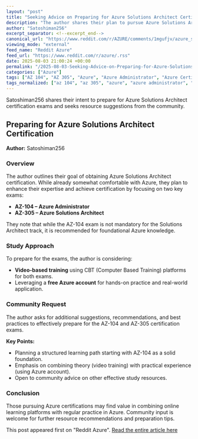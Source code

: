 ```yaml
---
layout: "post"
title: "Seeking Advice on Preparing for Azure Solutions Architect Certification Exams"
description: "The author shares their plan to pursue Azure Solutions Architect certification, starting with the AZ-104 and AZ-305 exams. They discuss potential preparation resources, such as CBT video training and hands-on practice with a free Azure account, and request further recommendations from the community."
author: "Satoshiman256"
excerpt_separator: <!--excerpt_end-->
canonical_url: "https://www.reddit.com/r/AZURE/comments/1mgufjv/azure_solutions_architect/"
viewing_mode: "external"
feed_name: "Reddit Azure"
feed_url: "https://www.reddit.com/r/azure/.rss"
date: 2025-08-03 21:00:24 +00:00
permalink: "/2025-08-03-Seeking-Advice-on-Preparing-for-Azure-Solutions-Architect-Certification-Exams.html"
categories: ["Azure"]
tags: ["AZ 104", "AZ 305", "Azure", "Azure Administrator", "Azure Certification", "Azure Solutions Architect", "CBT Training", "Cloud Computing", "Community", "Exam Preparation", "Free Azure Account", "Learning Resources"]
tags_normalized: ["az 104", "az 305", "azure", "azure administrator", "azure certification", "azure solutions architect", "cbt training", "cloud computing", "community", "exam preparation", "free azure account", "learning resources"]
---
```


Satoshiman256 shares their intent to prepare for Azure Solutions Architect certification exams and seeks resource suggestions from the community.<!--excerpt_end-->

## Preparing for Azure Solutions Architect Certification

**Author:** Satoshiman256

### Overview

The author outlines their goal of obtaining Azure Solutions Architect certification. While already somewhat comfortable with Azure, they plan to enhance their expertise and achieve certification by focusing on two key exams:

- **AZ-104 – Azure Administrator**
- **AZ-305 – Azure Solutions Architect**

They note that while the AZ-104 exam is not mandatory for the Solutions Architect track, it is recommended for foundational Azure knowledge.

### Study Approach

To prepare for the exams, the author is considering:

- **Video-based training** using CBT (Computer Based Training) platforms for both exams.
- Leveraging a **free Azure account** for hands-on practice and real-world application.

### Community Request

The author asks for additional suggestions, recommendations, and best practices to effectively prepare for the AZ-104 and AZ-305 certification exams.

**Key Points:**

- Planning a structured learning path starting with AZ-104 as a solid foundation.
- Emphasis on combining theory (video training) with practical experience (using Azure account).
- Open to community advice on other effective study resources.

### Conclusion

Those pursuing Azure certifications may find value in combining online learning platforms with regular practice in Azure. Community input is welcome for further resource recommendations and preparation tips.

This post appeared first on "Reddit Azure". [Read the entire article here](https://www.reddit.com/r/AZURE/comments/1mgufjv/azure_solutions_architect/)
